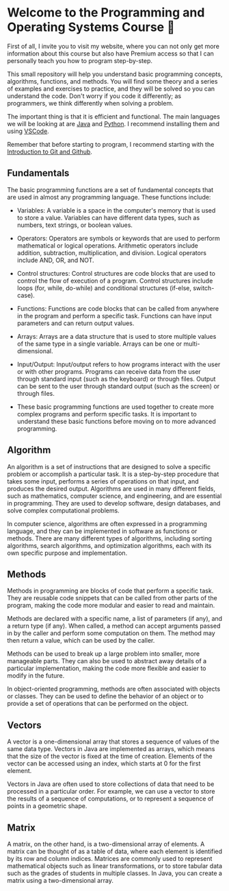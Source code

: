 # Welcome to the Programming and Operating Systems Course 👋

First of all, I invite you to visit my website, where you can not only get more information about this course but also have Premium access so that I can personally teach you how to program step-by-step.

This small repository will help you understand basic programming concepts, algorithms, functions, and methods. You will find some theory and a series of examples and exercises to practice, and they will be solved so you can understand the code. Don't worry if you code it differently; as programmers, we think differently when solving a problem. 

The important thing is that it is efficient and functional. The main languages we will be looking at are [Java](https://www.oracle.com/mx/java/technologies/downloads/) and [Python](https://www.python.org/downloads/). I recommend installing them and using [VSCode](https://code.visualstudio.com).

Remember that before starting to program, I recommend starting with the [Introduction to Git and Github](https://github.com/JorgeSarricolea/Programming-Club/edit/main/README.md).

## Fundamentals

The basic programming functions are a set of fundamental concepts that are used in almost any programming language. These functions include:

- Variables: A variable is a space in the computer's memory that is used to store a value. Variables can have different data types, such as numbers, text strings, or boolean values.

- Operators: Operators are symbols or keywords that are used to perform mathematical or logical operations. Arithmetic operators include addition, subtraction, multiplication, and division. Logical operators include AND, OR, and NOT.

- Control structures: Control structures are code blocks that are used to control the flow of execution of a program. Control structures include loops (for, while, do-while) and conditional structures (if-else, switch-case).

- Functions: Functions are code blocks that can be called from anywhere in the program and perform a specific task. Functions can have input parameters and can return output values.

- Arrays: Arrays are a data structure that is used to store multiple values of the same type in a single variable. Arrays can be one or multi-dimensional.

- Input/Output: Input/output refers to how programs interact with the user or with other programs. Programs can receive data from the user through standard input (such as the keyboard) or through files. Output can be sent to the user through standard output (such as the screen) or through files.

- These basic programming functions are used together to create more complex programs and perform specific tasks. It is important to understand these basic functions before moving on to more advanced programming.

## Algorithm

An algorithm is a set of instructions that are designed to solve a specific problem or accomplish a particular task. It is a step-by-step procedure that takes some input, performs a series of operations on that input, and produces the desired output. Algorithms are used in many different fields, such as mathematics, computer science, and engineering, and are essential in programming. They are used to develop software, design databases, and solve complex computational problems.

In computer science, algorithms are often expressed in a programming language, and they can be implemented in software as functions or methods. There are many different types of algorithms, including sorting algorithms, search algorithms, and optimization algorithms, each with its own specific purpose and implementation.

## Methods

Methods in programming are blocks of code that perform a specific task. They are reusable code snippets that can be called from other parts of the program, making the code more modular and easier to read and maintain.

Methods are declared with a specific name, a list of parameters (if any), and a return type (if any). When called, a method can accept arguments passed in by the caller and perform some computation on them. The method may then return a value, which can be used by the caller.

Methods can be used to break up a large problem into smaller, more manageable parts. They can also be used to abstract away details of a particular implementation, making the code more flexible and easier to modify in the future.

In object-oriented programming, methods are often associated with objects or classes. They can be used to define the behavior of an object or to provide a set of operations that can be performed on the object.

## Vectors

A vector is a one-dimensional array that stores a sequence of values of the same data type. Vectors in Java are implemented as arrays, which means that the size of the vector is fixed at the time of creation. Elements of the vector can be accessed using an index, which starts at 0 for the first element.

Vectors in Java are often used to store collections of data that need to be processed in a particular order. For example, we can use a vector to store the results of a sequence of computations, or to represent a sequence of points in a geometric shape.

## Matrix

A matrix, on the other hand, is a two-dimensional array of elements. A matrix can be thought of as a table of data, where each element is identified by its row and column indices. Matrices are commonly used to represent mathematical objects such as linear transformations, or to store tabular data such as the grades of students in multiple classes. In Java, you can create a matrix using a two-dimensional array.
